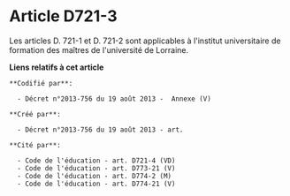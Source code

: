 # Article D721-3

Les articles D. 721-1 et D. 721-2 sont applicables à l'institut universitaire de formation des maîtres de l'université de
Lorraine.

**Liens relatifs à cet article**

	**Codifié par**:

	  - Décret n°2013-756 du 19 août 2013 -  Annexe (V)

	**Créé par**:

	  - Décret n°2013-756 du 19 août 2013 - art.

	**Cité par**:

	  - Code de l'éducation - art. D721-4 (VD)
	  - Code de l'éducation - art. D773-21 (V)
	  - Code de l'éducation - art. D774-2 (M)
	  - Code de l'éducation - art. D774-21 (V)
